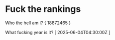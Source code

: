 # Fuck the rankings

Who the hell am I?
{ 18872465 }

What fucking year is it?
[ 2025-06-04T04:30:00Z ]
